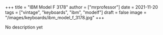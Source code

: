 +++
title = "IBM Model F 3178"
author = ["mrprofessor"]
date = 2021-11-20
tags = ["vintage", "keyboards", "ibm", "modelf"]
draft = false
image = "/images/keyboards/ibm_model_f_3178.jpg"
+++

No description yet